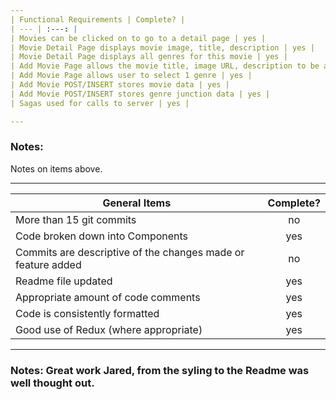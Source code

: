 ```yaml
---
| Functional Requirements | Complete? |
| --- | :---: |
| Movies can be clicked on to go to a detail page | yes |
| Movie Detail Page displays movie image, title, description | yes |
| Movie Detail Page displays all genres for this movie | yes |
| Add Movie Page allows the movie title, image URL, description to be added | yes |
| Add Movie Page allows user to select 1 genre | yes |
| Add Movie POST/INSERT stores movie data | yes |
| Add Movie POST/INSERT stores genre junction data | yes |
| Sagas used for calls to server | yes |

---
```

### Notes:

Notes on items above.

---
| General Items | Complete? |
| --- | :---: |
| More than 15 git commits | no |
| Code broken down into Components | yes |
| Commits are descriptive of the changes made or feature added | no |
| Readme file updated | yes |
| Appropriate amount of code comments | yes |
| Code is consistently formatted | yes |
| Good use of Redux (where appropriate) | yes |
---

### Notes: Great work Jared, from the syling to the Readme was well thought out. 
